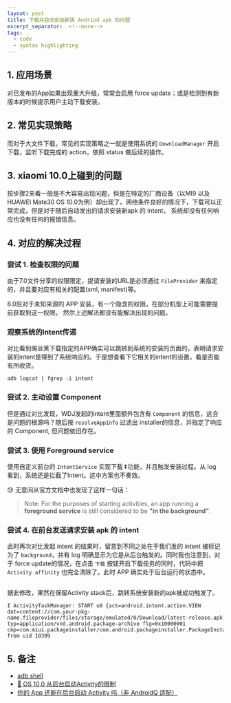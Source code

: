 ```yaml
---
layout: post
title: 下载并启动安装新版 Andriod apk 的问题
excerpt_separator:  <!--more-->
tags:
  - code
  - syntax highlighting
---
```


## 1. 应用场景

对已发布的App如果出现重大升级，常常会启用 force update；或是检测到有新版本的时候提示用户主动下载安装。

## 2. 常见实现策略

而对于大文件下载，常见的实现策略之一就是使用系统的 `DownloadManager` 开启下载，监听下载完成的 action，依照 status 做后续的操作。

## 3. xiaomi 10.0上碰到的问题

按步骤2来看一般是不大容易出现问题，但是在特定的厂商设备（以MI9 以及 HUAWEI Mate30 OS 10.0为例）却出现了。网络条件良好的情况下，下载可以正常完成，但是对于随后自动发出的请求安装新apk 的 intent， 系统却没有任何响应也没有任何的报错信息。

## 4. 对应的解决过程

### 尝试 1. 检查权限的问题

由于7.0文件分享的权限限定，提请安装的URL是必须通过 `FileProvider` 来指定的，并且要对应有相关的配置(xml, manifest)等。

8.0后对于未知来源的 APP 安装，有一个隐含的权限。在部分机型上可能需要提前获取到这一权限。
然尔上述解法都没有能解决出现的问题。

### 观察系统的Intent传递

对比看到豌豆荚下载指定的APP确实可以跳转到系统的安装的页面的，表明请求安装的intent是得到了系统响应的。于是想查看下它相关的intent的设置，看是否能有所收货。
```
adb logcat | fgrep -i intent
```
### 尝试 2. 主动设置 Component

但是通过对比发现，WDJ发起的intent里面额外包含有 `Component` 的信息，这会是问题的根源吗？随后按 `resolveAppInfo` 过滤出 installer的信息，并指定了响应的 Component, 但问题依旧存在。

### 尝试 3. 使用 Foreground service
使用自定义前台的 `IntentService` 实现下载 ⏬功能，并且触发安装过程。从 log 看到，系统还是拦截了Intent。这中方案也不奏效。

😓 无意间从官方文档中也发现了这样一句话：
> Note: For the purposes of starting activities, an app running a **foreground service** is still considered to be **"in the background"**.

### 尝试 4. 在前台发送请求安装 apk 的 intent

此时再次对比发起 intent 的结果时，留意到不同之处在于我们发的 intent 被标记为了 `background`，并有 log 明确显示为它是从后台触发的。同时我也注意到，对于 force update的情况，在点击 `下载` 按钮开启下载任务的同时，代码中把 `Activity affinity` 也完全清除了。此时 APP 确实处于后台运行的状态中。

```W ActivityTaskManager: Background activity start [callingPackage: com.your-pkg-name; callingUid: 10181; isCallingUidForeground: false; isCallingUidPersistentSystemProcess: false; realCallingUid: 10181; isRealCallingUidForeground: false; isRealCallingUidPersistentSystemProcess: false; originatingPendingIntent: null; isBgStartWhitelisted: false; intent: Intent { act=android.intent.action.VIEW dat=content://com.your-pkg-name.fileprovider/files/storage/emulated/0/Download/latest-release.apk typ=application/vnd.android.package-archive flg=0x10000001 cmp=com.android.packageinstaller/.InstallStart }; callerApp: ProcessRecord{16aec51 11234:com.your-pkg-name/u0a181}]
```

据此修改，果然在保留Activity stack后，跳转系统安装新的apk被成功触发了。

```
I ActivityTaskManager: START u0 {act=android.intent.action.VIEW dat=content://com.your-pkg-name.fileprovider/files/storage/emulated/0/Download/latest-release.apk typ=application/vnd.android.package-archive flg=0x10000001 cmp=com.miui.packageinstaller/com.android.packageinstaller.PackageInstallerActivity} from uid 10309
```


## 5. 备注

* [adb shell](https://developer.android.google.cn/studio/command-line/adb#am)
* [🚫 OS 10.0 从后台启动Activity的限制](https://developer.android.google.cn/guide/components/activities/background-starts?hl=zh-CN)
* [你的 App 还能在后台启动 Activity 吗（非 AndroidQ 适配）](https://www.jianshu.com/p/e3676e8cae0e)
